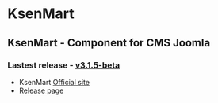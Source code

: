 KsenMart
========

## KsenMart - Component for CMS Joomla 

### Lastest release - [v3.1.5-beta](https://github.com/ldmco/KsenMart/releases/tag/v3.1.5-beta)

 * KsenMart [Official site](http://ksenmart.ru/)
 * [Release page](https://github.com/ldmco/KsenMart/releases)
